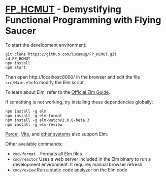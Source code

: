 # [FP_HCMUT](https://github.com/lucamug/FP_HCMUT/) - Demystifying Functional Programming with Flying Saucer

To start the development environment:

```shell
git clone https://github.com/lucamug/FP_HCMUT.git
cd FP_HCMUT
npm install
npm start
```

Then open http://localhost:8000/ in the browser and edit the file `src/Main.elm` to modify the Elm script

To learn about Elm, refer to the [Official Elm Guide](https://guide.elm-lang.org/).

If something is not working, try installing these dependencies globally:

```
npm install -g elm
npm install -g elm-format
npm install -g elm-watch@2.0.0-beta.3
npm install -g elm-review
```

[Parcel](https://parceljs.org/languages/elm), [Vite](https://github.com/hmsk/vite-plugin-elm), and [other systems](https://www.lindsaykwardell.com/blog/setting-up-elm-in-2022) also support Elm.

Other available commands:

* `cmd/format` - Formats all Elm files
* `cmd/reactor` Uses a web server included in the Elm binary to run a development environment. It requires manual browser refresh.
* `cmd/review` Run a static code analyzer on the Elm code